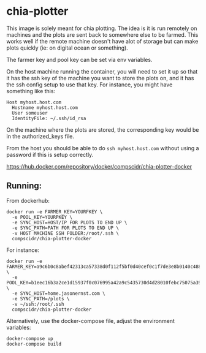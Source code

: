 # chia-plotter
This image is solely meant for chia plotting. The idea is it is run remotely
on machines and the plots are sent back to somewhere else to be farmed. This
works well if the remote machine doesn't have alot of storage but can make plots
quickly (ie: on digital ocean or something).

The farmer key and pool key can be set via env variables.

On the host machine running the container, you will need to set it up so that it
has the ssh key of the machine you want to store the plots on, and it has the
ssh config setup to use that key. For instance, you might have something like
this:
```
Host myhost.host.com
  Hostname myhost.host.com
  User someuser
  IdentityFile: ~/.ssh/id_rsa
```
On the machine where the plots are stored, the corresponding key would be in
the authorized_keys file.

From the host you should be able to do `ssh myhost.host.com` without using a
password if this is setup correctly.

https://hub.docker.com/repository/docker/compscidr/chia-plotter-docker

## Running:
From dockerhub:
```
docker run -e FARMER_KEY=YOURFKEY \
  -e POOL_KEY=YOURPKEY \
  -e SYNC_HOST=HOST/IP FOR PLOTS TO END UP \
  -e SYNC_PATH=PATH FOR PLOTS TO END UP \
  -v HOST MACHINE SSH FOLDER:/root/.ssh \
  compscidr/chia-plotter-docker
```

For instance:
```
docker run -e FARMER_KEY=a9c6b0c8abef42313ca57338d0f112f5bf0d40cef0c1f7de3e8b0140c488c4cde58b38b8869bd42617b49811a95e4130 \
  -e POOL_KEY=b1eec16b3a2ce1d15937f0c076995a42a9c5435730d4d28010febc75075a392f6919d167c278095b10153cec9a9ec77f \
  -e SYNC_HOST=home.jasonernst.com \
  -e SYNC_PATH=/plots \
  -v ~/ssh:/root/.ssh 
  compscidr/chia-plotter-docker
```

Alternatively, use the docker-compose file, adjust the environment variables:

```
docker-compose up
docker-compose build
```

